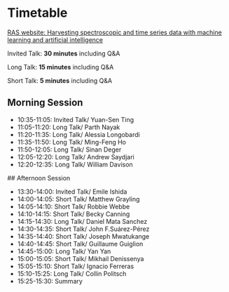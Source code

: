# Timetable
[RAS website: Harvesting spectroscopic and time series data with machine learning and artificial intelligence](https://ras.ac.uk/events-and-meetings/ras-meetings/harvesting-spectroscopic-and-time-series-data-machine-learning-and)

Invited Talk: **30 minutes** including Q&A

Long Talk: **15 minutes** including Q&A

Short Talk: **5 minutes** including Q&A

## Morning Session
- 10:35-11:05: Invited Talk/ Yuan-Sen Ting
- 11:05-11:20: Long Talk/ Parth Nayak
- 11:20-11:35: Long Talk/ Alessia Longobardi
- 11:35-11:50: Long Talk/ Ming-Feng Ho
- 11:50-12:05: Long Talk/ Sinan Deger
- 12:05-12:20: Long Talk/ Andrew Saydjari
- 12:20-12:35: Long Talk/ William Davison

## Afternoon Session
- 13:30-14:00: Invited Talk/ Emile Ishida
- 14:00-14:05: Short Talk/ Matthew Grayling
- 14:05-14:10: Short Talk/ Robbie Webbe
- 14:10-14:15: Short Talk/ Becky Canning
- 14:15-14:30: Long Talk/ Daniel Mata Sanchez
- 14:30-14:35: Short Talk/ John F.Suárez-Pérez
- 14:35-14:40: Short Talk/ Joseph Mwatukange
- 14:40-14:45: Short Talk/ Guillaume Guiglion
- 14:45-15:00: Long Talk/ Yan Yan
- 15:00-15:05: Short Talk/ Mikhail Denissenya
- 15:05-15:10: Short Talk/ Ignacio Ferreras
- 15:10-15:25: Long Talk/ Collin Politsch
- 15:25-15:30: Summary
